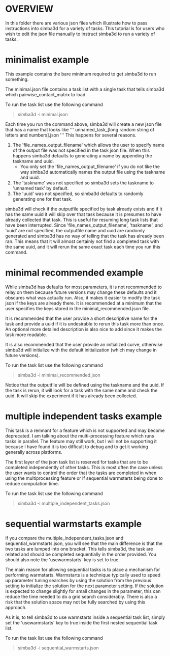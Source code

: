 # OVERVIEW
In this folder there are various json files which illustrate how to pass 
instructions into simba3d for a variety of tasks. This tutorial is for users
who wish to edit the json file manually to instruct simba3d to run a variety
of tasks.

# minimalist example

This example contains the bare minimum required to get simba3d to run something.

The minimal.json file contains a task list with a single task that tells
simba3d which pairwise_contact_matrix to load.

To run the task list use the following command
> simba3d -i minimal.json

Each time you run the command above, simba3d will create a new json file that 
has a name that looks like
'''
unnamed_task_[long random string of letters and numbers].json
'''
This happens for several reasons. 
1) The 'file_names_output_filename' which allows the user to specify name of the 
output file was not specified in the task json file. When this happens simba3d defaults to generating a name by appending the taskname and uuid.
	- You only set the 'file_names_output_filename' if you do not like the way simba3d automatically names the output file using the taskname and uuid.
2) The 'taskname' was not specified so simba3d sets the taskname to 'unnamed task' by default.
3) The 'uuid' was not specified, so simba3d defaults to randomly generating one for that task.

simba3d will check if the outputfile specified by task already exists and if it has the same uuid it will skip over that task because it is presumes to have already collected that task. 
This is useful for resuming long task lists that have been interrupted. 
Since 'file_names_output_filename', 'taskname', and 'uuid' are not specified, the outputfile name and uuid are randomly generated and simba3d has no way
of telling that the task has already been ran.
This means that it will almost certainly not find a completed task with the same uuid, and it will rerun the same exact task each time you run this command.


# minimal recommended example

While simba3d has defaults for most parameters, it is not recommended to 
relay on them because future versions may change these defaults and it obscures
what was actually run. 
Also, it makes it easier to modify the task json if the keys are already there.
It is recommended at a minimum that the user specifies 
the keys stored in the minimal_recommended.json file. 

It is recommended that the user provide a short descriptive name for the task 
and provide a uuid if it is undesirable to rerun this task more than once. An 
optional more detailed description is also nice to add since it makes the
task more readable.

It is also recommended that the user provide an initialized curve, otherwise
simba3d will initialize with the default initialization (which may change in
future versions).

To run the task list use the following command
> simba3d -i minimal_recommended.json

Notice that the outputfile will be defined using the taskname and the uuid. If
the task is rerun, it will look for a task with the same name and check the 
uuid. It will skip the experiment if it has already been collected.

# multiple independent tasks example

This task is a remnant for a feature which is not supported and may become 
deprecated. I am talking about the multi-processing feature which runs tasks 
in parallel. The feature may still work, but I will not be supporting it 
because I have found it is too difficult to debug and to get it working generally across 
platforms.

The first layer of the json task list is reserved for tasks that are to be 
completed independently of other tasks. This is most often the case unless
the user wants to control the order that the tasks are completed in when using
the multiprocessing feature or if sequential warmstarts being done to reduce
computation time.

To run the task list use the following command
> simba3d -i multiple_independent_tasks.json

# sequential warmstarts example

If you compare the multiple_independent_tasks.json and sequential_warmstarts.json,
you will see that the main difference is that the two tasks are lumped into one 
bracket. 
This tells simba3d, the task are related and should be completed 
sequentially in the order provided. 
You should also note the 'usewarmstarts' key is set to true.

The main reason for allowing sequential tasks is to place a mechanism for 
performing warmstarts. Warmstarts is a technique typically used to speed up
parameter tuning searches by using the solution from the previous setting
to initialize the solution for the next parameter setting. If the solution
is expected to change slightly for small changes in the parameter, this
can reduce the time needed to do a grid search considerably. There is also a
risk that the solution space may not be fully searched by using this approach.

As it is, to tell simba3d to use warmstarts inside a sequential task list,
simply set the 'usewarmstarts' key to true inside the first nested sequential 
task list.

To run the task list use the following command
> simba3d -i sequential_warmstarts.json
